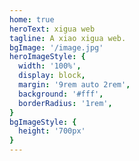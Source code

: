 ```yaml
---
home: true
heroText: xigua web
tagline: A xiao xigua web.
bgImage: '/image.jpg'
heroImageStyle: {
  width: '100%',
  display: block,
  margin: '9rem auto 2rem',
  background: '#fff',
  borderRadius: '1rem',
}
bgImageStyle: {
  height: '700px'
}
---
```

